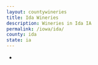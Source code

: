 ```yaml
---
layout: countywineries
title: Ida Wineries
description: Wineries in Ida IA
permalink: /iowa/ida/
county: ida
state: ia
---
```

-
